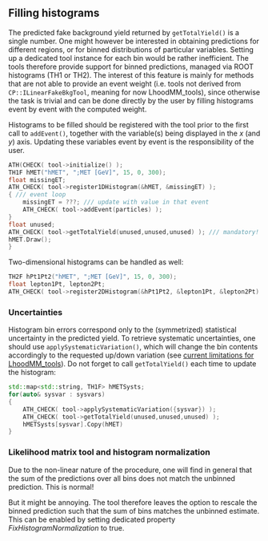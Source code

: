 ## Filling histograms

The predicted fake background yield returned by `getTotalYield()` is a single number. One might however be interested in obtaining predictions for different regions, or for binned distributions of particular variables. Setting up a dedicated tool instance for each bin would be rather inefficient. The tools therefore provide support for binned predictions, managed via ROOT histograms (TH1 or TH2). The interest of this feature is mainly for methods that are not able to provide an event weight (i.e. tools not derived from `CP::ILinearFakeBkgTool`, meaning for now LhoodMM_tools), since otherwise the task is trivial and can be done directly by the user by filling histograms event by event with the computed weight. 

Histograms to be filled should be registered with the tool prior to the first call to `addEvent()`, together with the variable(s) being displayed in the *x* (and *y*) axis. Updating these variables event by event is the responsibility of the user. 
```c++
ATH(CHECK( tool->initialize() );
TH1F hMET("hMET", ";MET [GeV]", 15, 0, 300);
float missingET;
ATH_CHECK( tool->register1DHistogram(&hMET, &missingET) );
{ /// event loop
    missingET = ???; /// update with value in that event
    ATH_CHECK( tool->addEvent(particles) );
}
float unused;
ATH_CHECK( tool->getTotalYield(unused,unused,unused) ); /// mandatory! fills the histograms
hMET.Draw();
}
```
Two-dimensional histograms can be handled as well:
```c++
TH2F hPt1Pt2("hMET", ";MET [GeV]", 15, 0, 300);
float lepton1Pt, lepton2Pt;
ATH_CHECK( tool->register2DHistogram(&hPt1Pt2, &lepton1Pt, &lepton2Pt) );
```

### Uncertainties

Histogram bin errors correspond only to the (symmetrized) statistical uncertainty in the predicted yield. To retrieve systematic uncertainties, one should use `applySystematicVariation()`, which will change the bin contents accordingly to the requested up/down variation (see [current limitations for LhoodMM_tools](handle_uncertainties.md)). Do not forget to call `getTotalYield()` each time to update the histogram:
```c++
std::map<std::string, TH1F> hMETSysts;
for(auto& sysvar : sysvars)
{
    ATH_CHECK( tool->applySystematicVariation({sysvar}) );
    ATH_CHECK( tool->getTotalYield(unused,unused,unused) );
    hMETSysts[sysvar].Copy(hMET)
}
```

### Likelihood matrix tool and histogram normalization

Due to the non-linear nature of the procedure, one will find in general that the sum of the predictions over all bins does not match the unbinned prediction. This is normal! 

But it might be annoying. The tool therefore leaves the option to rescale the binned prediction such that the sum of bins matches the unbinned estimate. This can be enabled by setting dedicated property *FixHistogramNormalization* to true.
